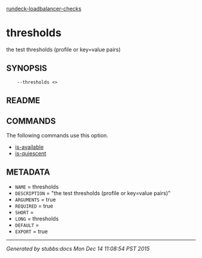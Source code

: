 [rundeck-loadbalancer-checks](../../index.html)

# thresholds

the test thresholds (profile or key=value pairs)

## SYNOPSIS

        --thresholds <>

## README



## COMMANDS

The following commands use this option.

* [is-available](../../commands/is-available/index.html)
* [is-quiescent](../../commands/is-quiescent/index.html)

## METADATA

* `NAME` = thresholds
* `DESCRIPTION` = "the test thresholds (profile or key=value pairs)"
* `ARGUMENTS` = true
* `REQUIRED` = true
* `SHORT` = 
* `LONG` = thresholds
* `DEFAULT` = 
* `EXPORT` = true

----

*Generated by stubbs:docs Mon Dec 14 11:08:54 PST 2015*

